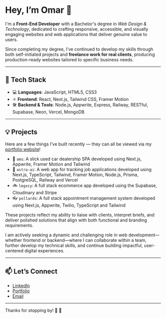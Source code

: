 # Hey, I’m Omar 👋

I'm a **Front-End Developer** with a Bachelor's degree in *Web Design & Technology*, dedicated to crafting responsive, accessible, and visually engaging websites and web applications that deliver genuine value to users.

Since completing my degree, I’ve continued to develop my skills through both self-initiated projects and **freelance work for real clients**, producing production-ready websites tailored to specific business needs.

---

## 🚀 Tech Stack

- 💻 **Languages**: JavaScript, HTML5, CSS3
- ⚛️ **Frontend**: React, Next.js, Tailwind CSS, Framer Motion
- 🛠 **Backend & Tools**: Node.js, Appwrite, Express, Railway, RESTful, Supabase, Neon, Vercel, MongoDB

---

## 💡 Projects

Here are a few things I’ve built recently — they can all be viewed via my [portfolio website](https://oyousaf.dev)!

- 🚗 `ams`: A slick used car dealership SPA developed using Next.js, Appwrite, Framer Motion and Tailwind
- 💼 `astra-ai`: A web app for tracking job applications developed using Next.js, TypeScript, Tailwind, Framer Motion, Node.js, Prisma, PostgreSQL, Railway and Vercel
- 🚲 `legxcy`: A full stack ecommerce app developed using the Supabase, Cloudinary and Stripe
- 👓 `pollards`: A full stack appointment management system developed using Next.js, Appwrite, Twilio, TypeScript and Tailwind

These projects reflect my ability to liaise with clients, interpret briefs, and deliver polished solutions that align with both functional and branding requirements.

I am actively seeking a dynamic and challenging role in web development—whether frontend or backend—where I can collaborate within a team, further develop my technical skills, and continue building impactful, user-centered digital experiences.

---

## 📫 Let’s Connect

- [LinkedIn](https://www.linkedin.com/in/oyousaf)  
- [Portfolio](https://oyousaf.dev)
- [Email](mailto:o_yousaf@live.co.uk)

---

Thanks for stopping by! 🙏 🍉
